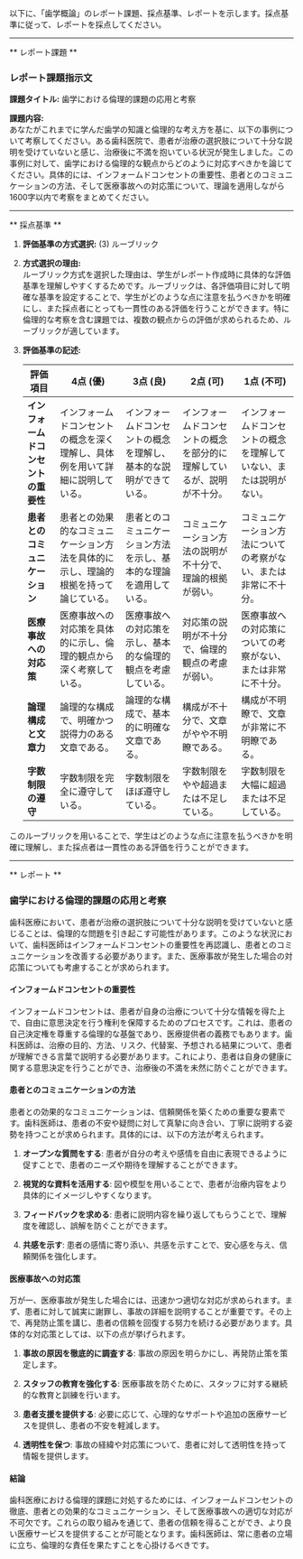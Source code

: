 以下に、「歯学概論」のレポート課題、採点基準、レポートを示します。採点基準に従って、レポートを採点してください。

---------------------------------------
** レポート課題 **

### レポート課題指示文

**課題タイトル:** 歯学における倫理的課題の応用と考察

**課題内容:**  
あなたがこれまでに学んだ歯学の知識と倫理的な考え方を基に、以下の事例について考察してください。ある歯科医院で、患者が治療の選択肢について十分な説明を受けていないと感じ、治療後に不満を抱いている状況が発生しました。この事例に対して、歯学における倫理的な観点からどのように対応すべきかを論じてください。具体的には、インフォームドコンセントの重要性、患者とのコミュニケーションの方法、そして医療事故への対応策について、理論を適用しながら1600字以内で考察をまとめてください。

---------------------------------------
** 採点基準 **

1. **評価基準の方式選択:** (3) ルーブリック

2. **方式選択の理由:**  
   ルーブリック方式を選択した理由は、学生がレポート作成時に具体的な評価基準を理解しやすくするためです。ルーブリックは、各評価項目に対して明確な基準を設定することで、学生がどのような点に注意を払うべきかを明確にし、また採点者にとっても一貫性のある評価を行うことができます。特に倫理的な考察を含む課題では、複数の観点からの評価が求められるため、ルーブリックが適しています。

3. **評価基準の記述:**

   | 評価項目                  | 4点 (優)                                                                 | 3点 (良)                                                               | 2点 (可)                                                               | 1点 (不可)                                                             |
   |---------------------------|--------------------------------------------------------------------------|------------------------------------------------------------------------|------------------------------------------------------------------------|------------------------------------------------------------------------|
   | **インフォームドコンセントの重要性** | インフォームドコンセントの概念を深く理解し、具体例を用いて詳細に説明している。 | インフォームドコンセントの概念を理解し、基本的な説明ができている。     | インフォームドコンセントの概念を部分的に理解しているが、説明が不十分。 | インフォームドコンセントの概念を理解していない、または説明がない。   |
   | **患者とのコミュニケーション**     | 患者との効果的なコミュニケーション方法を具体的に示し、理論的根拠を持って論じている。 | 患者とのコミュニケーション方法を示し、基本的な理論を適用している。     | コミュニケーション方法の説明が不十分で、理論的根拠が弱い。             | コミュニケーション方法についての考察がない、または非常に不十分。     |
   | **医療事故への対応策**           | 医療事故への対応策を具体的に示し、倫理的観点から深く考察している。         | 医療事故への対応策を示し、基本的な倫理的観点を考慮している。           | 対応策の説明が不十分で、倫理的観点の考慮が弱い。                       | 医療事故への対応策についての考察がない、または非常に不十分。         |
   | **論理構成と文章力**             | 論理的な構成で、明確かつ説得力のある文章である。                         | 論理的な構成で、基本的に明確な文章である。                             | 構成が不十分で、文章がやや不明瞭である。                               | 構成が不明瞭で、文章が非常に不明瞭である。                           |
   | **字数制限の遵守**               | 字数制限を完全に遵守している。                                         | 字数制限をほぼ遵守している。                                           | 字数制限をやや超過または不足している。                                 | 字数制限を大幅に超過または不足している。                               |

このルーブリックを用いることで、学生はどのような点に注意を払うべきかを明確に理解し、また採点者は一貫性のある評価を行うことができます。

---------------------------------------
** レポート **
### 歯学における倫理的課題の応用と考察

歯科医療において、患者が治療の選択肢について十分な説明を受けていないと感じることは、倫理的な問題を引き起こす可能性があります。このような状況において、歯科医師はインフォームドコンセントの重要性を再認識し、患者とのコミュニケーションを改善する必要があります。また、医療事故が発生した場合の対応策についても考慮することが求められます。

#### インフォームドコンセントの重要性

インフォームドコンセントは、患者が自身の治療について十分な情報を得た上で、自由に意思決定を行う権利を保障するためのプロセスです。これは、患者の自己決定権を尊重する倫理的な基盤であり、医療提供者の義務でもあります。歯科医師は、治療の目的、方法、リスク、代替案、予想される結果について、患者が理解できる言葉で説明する必要があります。これにより、患者は自身の健康に関する意思決定を行うことができ、治療後の不満を未然に防ぐことができます。

#### 患者とのコミュニケーションの方法

患者との効果的なコミュニケーションは、信頼関係を築くための重要な要素です。歯科医師は、患者の不安や疑問に対して真摯に向き合い、丁寧に説明する姿勢を持つことが求められます。具体的には、以下の方法が考えられます。

1. **オープンな質問をする**: 患者が自分の考えや感情を自由に表現できるように促すことで、患者のニーズや期待を理解することができます。

2. **視覚的な資料を活用する**: 図や模型を用いることで、患者が治療内容をより具体的にイメージしやすくなります。

3. **フィードバックを求める**: 患者に説明内容を繰り返してもらうことで、理解度を確認し、誤解を防ぐことができます。

4. **共感を示す**: 患者の感情に寄り添い、共感を示すことで、安心感を与え、信頼関係を強化します。

#### 医療事故への対応策

万が一、医療事故が発生した場合には、迅速かつ適切な対応が求められます。まず、患者に対して誠実に謝罪し、事故の詳細を説明することが重要です。その上で、再発防止策を講じ、患者の信頼を回復する努力を続ける必要があります。具体的な対応策としては、以下の点が挙げられます。

1. **事故の原因を徹底的に調査する**: 事故の原因を明らかにし、再発防止策を策定します。

2. **スタッフの教育を強化する**: 医療事故を防ぐために、スタッフに対する継続的な教育と訓練を行います。

3. **患者支援を提供する**: 必要に応じて、心理的なサポートや追加の医療サービスを提供し、患者の不安を軽減します。

4. **透明性を保つ**: 事故の経緯や対応策について、患者に対して透明性を持って情報を提供します。

#### 結論

歯科医療における倫理的課題に対処するためには、インフォームドコンセントの徹底、患者との効果的なコミュニケーション、そして医療事故への適切な対応が不可欠です。これらの取り組みを通じて、患者の信頼を得ることができ、より良い医療サービスを提供することが可能となります。歯科医師は、常に患者の立場に立ち、倫理的な責任を果たすことを心掛けるべきです。

